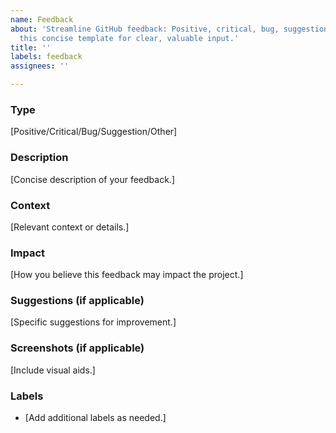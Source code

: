 ```yaml
---
name: Feedback
about: 'Streamline GitHub feedback: Positive, critical, bug, suggestion, or other—use
  this concise template for clear, valuable input.'
title: ''
labels: feedback
assignees: ''

---
```


### Type
[Positive/Critical/Bug/Suggestion/Other]

### Description
[Concise description of your feedback.]

### Context
[Relevant context or details.]

### Impact
[How you believe this feedback may impact the project.]

### Suggestions (if applicable)
[Specific suggestions for improvement.]

### Screenshots (if applicable)
[Include visual aids.]

### Labels
- [Add additional labels as needed.]
